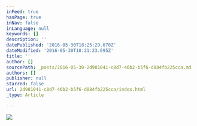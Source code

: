 ```yaml
---
inFeed: true
hasPage: true
inNav: false
inLanguage: null
keywords: []
description: ''
datePublished: '2016-05-30T18:25:29.670Z'
dateModified: '2016-05-30T18:21:23.695Z'
title: ''
author: []
sourcePath: _posts/2016-05-30-2d981041-c8d7-46b2-b5f6-d884fb225cca.md
authors: []
publisher: null
starred: false
url: 2d981041-c8d7-46b2-b5f6-d884fb225cca/index.html
_type: Article

---
```

![](https://the-grid-user-content.s3-us-west-2.amazonaws.com/d5227c37-4e0a-4081-b248-1a0957190e66.jpg)